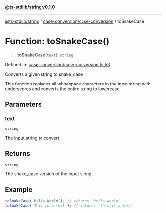 [**@ts-stdlib/string v0.1.0**](../../../README.md)

***

[@ts-stdlib/string](../../../README.md) / [case-conversion/case-conversion](../README.md) / toSnakeCase

# Function: toSnakeCase()

> **toSnakeCase**(`text`): `string`

Defined in: [case-conversion/case-conversion.ts:53](https://github.com/gabaudette/ts-stdlib/blob/8e7816af16ba99a04cff637dfff9fab2e1e392d8/packages/string/src/case-conversion/case-conversion.ts#L53)

Converts a given string to snake_case.

This function replaces all whitespace characters in the input string with underscores
and converts the entire string to lowercase.

## Parameters

### text

`string`

The input string to convert.

## Returns

`string`

The snake_case version of the input string.

## Example

```typescript
toSnakeCase('Hello World'); // returns 'hello_world'
toSnakeCase('This is a test'); // returns 'this_is_a_test'
```
